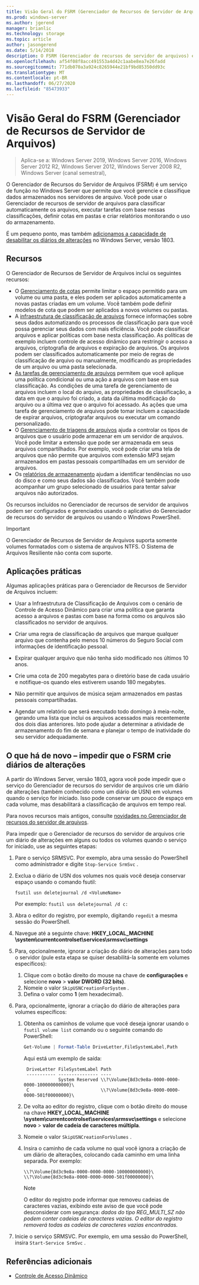 ```yaml
---
title: Visão Geral do FSRM (Gerenciador de Recursos de Servidor de Arquivos)
ms.prod: windows-server
ms.author: jgerend
manager: brianlic
ms.technology: storage
ms.topic: article
author: jasongerend
ms.date: 5/14/2018
description: O FSRM (Gerenciador de recursos de servidor de arquivos) é uma ferramenta que permite gerenciar e classificar dados em um servidor de arquivos do Windows Server.
ms.openlocfilehash: af54f08f8acc491553a4d42c1aabe8ea7e26fadd
ms.sourcegitcommit: 771db070a3a924c8265944e21bf9bd85350dd93c
ms.translationtype: MT
ms.contentlocale: pt-BR
ms.lasthandoff: 06/27/2020
ms.locfileid: "85473933"
---
```

# <a name="file-server-resource-manager-fsrm-overview"></a>Visão Geral do FSRM (Gerenciador de Recursos de Servidor de Arquivos)

> Aplica-se a: Windows Server 2019, Windows Server 2016, Windows Server 2012 R2, Windows Server 2012, Windows Server 2008 R2, Windows Server (canal semestral),

O Gerenciador de Recursos do Servidor de Arquivos (FSRM) é um serviço de função no Windows Server que permite que você gerencie e classifique dados armazenados nos servidores de arquivo. Você pode usar o Gerenciador de recursos de servidor de arquivos para classificar automaticamente os arquivos, executar tarefas com base nessas classificações, definir cotas em pastas e criar relatórios monitorando o uso do armazenamento.

É um pequeno ponto, mas também [adicionamos a capacidade de desabilitar os diários de alterações](#whats-new) no Windows Server, versão 1803.

## <a name="features"></a>Recursos

O Gerenciador de Recursos de Servidor de Arquivos inclui os seguintes recursos:

-   O [Gerenciamento de cotas](quota-management.md) permite limitar o espaço permitido para um volume ou uma pasta, e eles podem ser aplicados automaticamente a novas pastas criadas em um volume. Você também pode definir modelos de cota que podem ser aplicados a novos volumes ou pastas.
-   A [infraestrutura de classificação de arquivos](classification-management.md) fornece informações sobre seus dados automatizando os processos de classificação para que você possa gerenciar seus dados com mais eficiência. Você pode classificar arquivos e aplicar políticas com base nesta classificação. As políticas de exemplo incluem controle de acesso dinâmico para restringir o acesso a arquivos, criptografia de arquivos e expiração de arquivos. Os arquivos podem ser classificados automaticamente por meio de regras de classificação de arquivo ou manualmente, modificando as propriedades de um arquivo ou uma pasta selecionada.
-   [As tarefas de gerenciamento de arquivos](file-management-tasks.md) permitem que você aplique uma política condicional ou uma ação a arquivos com base em sua classificação. As condições de uma tarefa de gerenciamento de arquivos incluem o local do arquivo, as propriedades de classificação, a data em que o arquivo foi criado, a data da última modificação do arquivo ou a última vez que o arquivo foi acessado. As ações que uma tarefa de gerenciamento de arquivos pode tomar incluem a capacidade de expirar arquivos, criptografar arquivos ou executar um comando personalizado.
-   O [Gerenciamento de triagens de arquivos](file-screening-management.md) ajuda a controlar os tipos de arquivos que o usuário pode armazenar em um servidor de arquivos. Você pode limitar a extensão que pode ser armazenada em seus arquivos compartilhados. Por exemplo, você pode criar uma tela de arquivos que não permite que arquivos com extensão MP3 sejam armazenados em pastas pessoais compartilhadas em um servidor de arquivos.
-   Os [relatórios de armazenamento](storage-reports-management.md) ajudam a identificar tendências no uso do disco e como seus dados são classificados. Você também pode acompanhar um grupo selecionado de usuários para tentar salvar arquivos não autorizados.

Os recursos incluídos no Gerenciador de recursos de servidor de arquivos podem ser configurados e gerenciados usando o aplicativo do Gerenciador de recursos do servidor de arquivos ou usando o Windows PowerShell.

> [!IMPORTANT]
>  O Gerenciador de Recursos de Servidor de Arquivos suporta somente volumes formatados com o sistema de arquivos NTFS. O Sistema de Arquivos Resiliente não conta com suporte.

## <a name="practical-applications"></a>Aplicações práticas
 Algumas aplicações práticas para o Gerenciador de Recursos de Servidor de Arquivos incluem:

-   Usar a Infraestrutura de Classificação de Arquivos com o cenário de Controle de Acesso Dinâmico para criar uma política que garanta acesso a arquivos e pastas com base na forma como os arquivos são classificados no servidor de arquivos.

-   Criar uma regra de classificação de arquivos que marque qualquer arquivo que contenha pelo menos 10 números do Seguro Social com informações de identificação pessoal.

-   Expirar qualquer arquivo que não tenha sido modificado nos últimos 10 anos.

-   Crie uma cota de 200 megabytes para o diretório base de cada usuário e notifique-os quando eles estiverem usando 180 megabytes.

-   Não permitir que arquivos de música sejam armazenados em pastas pessoais compartilhadas.

-   Agendar um relatório que será executado todo domingo à meia-noite, gerando uma lista que inclui os arquivos acessados mais recentemente dos dois dias anteriores. Isto pode ajudar a determinar a atividade de armazenamento do fim de semana e planejar o tempo de inatividade do seu servidor adequadamente.

## <a name="whats-new---prevent-fsrm-from-creating-change-journals"></a><a name="whats-new"></a>O que há de novo – impedir que o FSRM crie diários de alterações

A partir do Windows Server, versão 1803, agora você pode impedir que o serviço do Gerenciador de recursos do servidor de arquivos crie um diário de alterações (também conhecido como um diário de USN) em volumes quando o serviço for iniciado. Isso pode conservar um pouco de espaço em cada volume, mas desabilitará a classificação de arquivos em tempo real.

Para novos recursos mais antigos, consulte [novidades no Gerenciador de recursos do servidor de arquivos](https://technet.microsoft.com/library/dn383587.aspx).

Para impedir que o Gerenciador de recursos do servidor de arquivos crie um diário de alterações em alguns ou todos os volumes quando o serviço for iniciado, use as seguintes etapas:

1. Pare o serviço SRMSVC. Por exemplo, abra uma sessão do PowerShell como administrador e digite `Stop-Service SrmSvc` .
2. Exclua o diário de USN dos volumes nos quais você deseja conservar espaço usando o comando fsutil:

      ```
      fsutil usn deletejournal /d <VolumeName>
      ```
    Por exemplo: `fsutil usn deletejournal /d c:`

3. Abra o editor do registro, por exemplo, digitando `regedit` a mesma sessão do PowerShell.
4. Navegue até a seguinte chave: **HKEY_LOCAL_MACHINE \system\currentcontrolset\services\srmsvc\settings**
5. Para, opcionalmente, ignorar a criação do diário de alterações para todo o servidor (pule esta etapa se quiser desabilitá-la somente em volumes específicos):
    1. Clique com o botão direito do mouse na chave de **configurações** e selecione **novo**  >  **valor DWORD (32 bits)**.
    1. Nomeie o valor `SkipUSNCreationForSystem` .
    1. Defina o valor como **1** (em hexadecimal).
6. Para, opcionalmente, ignorar a criação do diário de alterações para volumes específicos:
    1. Obtenha os caminhos de volume que você deseja ignorar usando o `fsutil volume list` comando ou o seguinte comando do PowerShell:
        ```PowerShell
        Get-Volume | Format-Table DriveLetter,FileSystemLabel,Path
        ```
       Aqui está um exemplo de saída:

       ```
        DriveLetter FileSystemLabel Path
        ----------- --------------- ----
                    System Reserved \\?\Volume{8d3c9e8a-0000-0000-0000-100000000000}\
        C                           \\?\Volume{8d3c9e8a-0000-0000-0000-501f00000000}\
       ```
    2. De volta ao editor do registro, clique com o botão direito do mouse na chave **HKEY_LOCAL_MACHINE \system\currentcontrolset\services\srmsvc\settings** e selecione **novo**  >  **valor de cadeia de caracteres múltipla**.
    3. Nomeie o valor `SkipUSNCreationForVolumes` .
    4. Insira o caminho de cada volume no qual você ignora a criação de um diário de alterações, colocando cada caminho em uma linha separada. Por exemplo:

        ```
        \\?\Volume{8d3c9e8a-0000-0000-0000-100000000000}\
        \\?\Volume{8d3c9e8a-0000-0000-0000-501f00000000}\
        ```

        > [!NOTE]
        > O editor do registro pode informar que removeu cadeias de caracteres vazias, exibindo este aviso de que você pode desconsiderar com segurança: *dados do tipo REG_MULTI_SZ não podem conter cadeias de caracteres vazias. O editor do registro removerá todas as cadeias de caracteres vazias encontradas.*

7. Inicie o serviço SRMSVC. Por exemplo, em uma sessão do PowerShell, insira `Start-Service SrmSvc` .



## <a name="additional-references"></a>Referências adicionais

- [Controle de Acesso Dinâmico](https://technet.microsoft.com/library/dn408191(v=ws.11).aspx)